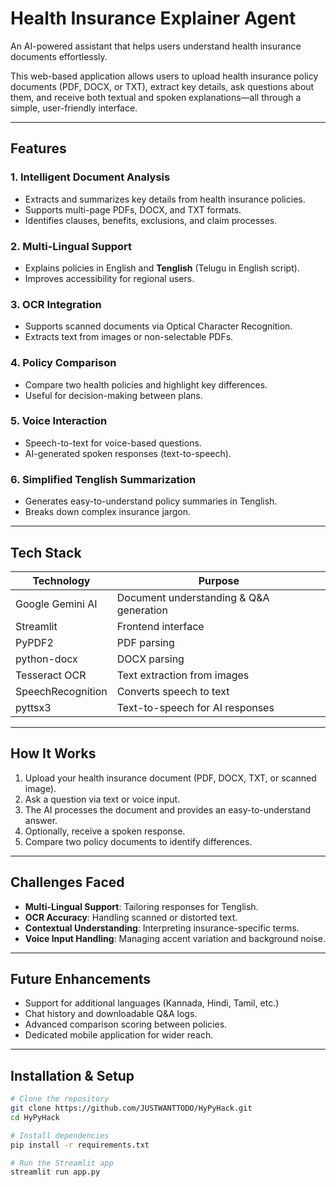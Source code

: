 # Health Insurance Explainer Agent

An AI-powered assistant that helps users understand health insurance documents effortlessly.

This web-based application allows users to upload health insurance policy documents (PDF, DOCX, or TXT), extract key details, ask questions about them, and receive both textual and spoken explanations—all through a simple, user-friendly interface.

---

## Features

### 1. Intelligent Document Analysis
- Extracts and summarizes key details from health insurance policies.
- Supports multi-page PDFs, DOCX, and TXT formats.
- Identifies clauses, benefits, exclusions, and claim processes.

### 2. Multi-Lingual Support
- Explains policies in English and **Tenglish** (Telugu in English script).
- Improves accessibility for regional users.

### 3. OCR Integration
- Supports scanned documents via Optical Character Recognition.
- Extracts text from images or non-selectable PDFs.

### 4. Policy Comparison
- Compare two health policies and highlight key differences.
- Useful for decision-making between plans.

### 5. Voice Interaction
- Speech-to-text for voice-based questions.
- AI-generated spoken responses (text-to-speech).

### 6. Simplified Tenglish Summarization
- Generates easy-to-understand policy summaries in Tenglish.
- Breaks down complex insurance jargon.

---

## Tech Stack

| Technology       | Purpose                                 |
|------------------|------------------------------------------|
| Google Gemini AI | Document understanding & Q&A generation |
| Streamlit        | Frontend interface                      |
| PyPDF2           | PDF parsing                             |
| python-docx      | DOCX parsing                            |
| Tesseract OCR    | Text extraction from images             |
| SpeechRecognition| Converts speech to text                 |
| pyttsx3          | Text-to-speech for AI responses         |

---

## How It Works

1. Upload your health insurance document (PDF, DOCX, TXT, or scanned image).
2. Ask a question via text or voice input.
3. The AI processes the document and provides an easy-to-understand answer.
4. Optionally, receive a spoken response.
5. Compare two policy documents to identify differences.

---

## Challenges Faced

- **Multi-Lingual Support**: Tailoring responses for Tenglish.
- **OCR Accuracy**: Handling scanned or distorted text.
- **Contextual Understanding**: Interpreting insurance-specific terms.
- **Voice Input Handling**: Managing accent variation and background noise.

---

## Future Enhancements

- Support for additional languages (Kannada, Hindi, Tamil, etc.)
- Chat history and downloadable Q&A logs.
- Advanced comparison scoring between policies.
- Dedicated mobile application for wider reach.

---

## Installation & Setup

```bash
# Clone the repository
git clone https://github.com/JUSTWANTTODO/HyPyHack.git
cd HyPyHack

# Install dependencies
pip install -r requirements.txt

# Run the Streamlit app
streamlit run app.py
```
